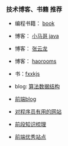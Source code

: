 ### 技术博客、书籍 推荐

- 编程书籍： [book](https://github.com/justjavac/free-programming-books-zh_CN)

- 博客： [小马哥 java](https://github.com/mercyblitz/mercyblitz.github.io)

- 博客： [张云龙](https://github.com/fouber/blog)

- 博客： [haorooms](https://www.haorooms.com/)

- 书：[fxxkjs](https://github.com/denysdovhan/wtfjs)

- blog: [算法数据结构](https://github.com/trekhleb/javascript-algorithms/blob/master/README.zh-CN.md)

- [前端blog](https://github.com/jawil/blog)

- [对程序员有用的网站](https://github.com/sdmg15/Best-websites-a-programmer-should-visit)  

- [前段知识梳理](https://github.com/Louiszhai/Louiszhai.github.io)

- [前端优秀站点](https://github.com/jikeytang/front-end-collect)
